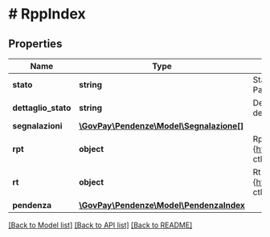 # # RppIndex

## Properties

Name | Type | Description | Notes
------------ | ------------- | ------------- | -------------
**stato** | **string** | Stato della richiesta di pagamento sulla piattaforma PagoPA. |
**dettaglio_stato** | **string** | Dettaglio fornito dal Nodo dei Pagamenti sullo stato della richiesta. | [optional]
**segnalazioni** | [**\GovPay\Pendenze\Model\Segnalazione[]**](Segnalazione.md) |  | [optional]
**rpt** | **object** | Rpt inviata a PagoPa. {http://www.digitpa.gov.it/schemas/2011/Pagamenti/} ctRichiestaPagamentoTelematico |
**rt** | **object** | Rt inviata da PagoPa. {http://www.digitpa.gov.it/schemas/2011/Pagamenti/} ctRicevutaTelematica | [optional]
**pendenza** | [**\GovPay\Pendenze\Model\PendenzaIndex**](PendenzaIndex.md) |  |

[[Back to Model list]](../../README.md#models) [[Back to API list]](../../README.md#endpoints) [[Back to README]](../../README.md)
